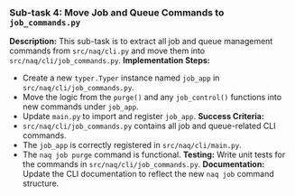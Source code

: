 ### Sub-task 4: Move Job and Queue Commands to `job_commands.py`
**Description:** This sub-task is to extract all job and queue management commands from `src/naq/cli.py` and move them into `src/naq/cli/job_commands.py`.
**Implementation Steps:**
- Create a new `typer.Typer` instance named `job_app` in `src/naq/cli/job_commands.py`.
- Move the logic from the `purge()` and any `job_control()` functions into new commands under `job_app`.
- Update `main.py` to import and register `job_app`.
**Success Criteria:**
- `src/naq/cli/job_commands.py` contains all job and queue-related CLI commands.
- The `job_app` is correctly registered in `src/naq/cli/main.py`.
- The `naq job purge` command is functional.
**Testing:** Write unit tests for the commands in `src/naq/cli/job_commands.py`.
**Documentation:** Update the CLI documentation to reflect the new `naq job` command structure.